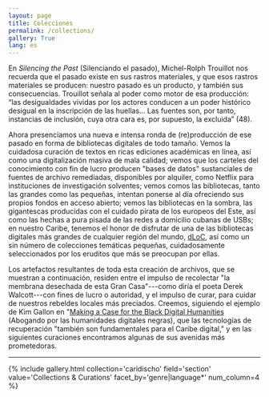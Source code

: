 ```yaml
---
layout: page
title: Colecciones
permalink: /collections/
gallery: True
lang: es
---
```


En _Silencing the Past_ (Silenciando el pasado), Michel-Rolph Trouillot nos recuerda que el pasado existe en sus rastros materiales, y que esos rastros materiales se producen: nuestro pasado es un producto, y también sus consecuencias. Trouillot señala al poder como motor de esa producción: “las desigualdades vividas por los actores conducen a un poder histórico desigual en la inscripción de las huellas… Las fuentes son, por tanto, instancias de inclusión, cuya otra cara es, por supuesto, la excluida” (48).

Ahora presenciamos una nueva e intensa ronda de (re)producción de ese pasado en forma de bibliotecas digitales de todo tamaño. Vemos la cuidadosa curación de textos en ricas ediciones académicas en línea, así como una digitalización masiva de mala calidad; vemos que los carteles del conocimiento con fin de lucro producen "bases de datos" sustanciales de fuentes de archivo remediadas, disponibles por alquiler, como Netflix para instituciones de investigación solventes; vemos comos las bibliotecas, tanto las grandes como las pequeñas, intentan ponerse al día ofreciendo sus propios fondos en acceso abierto; vemos las bibliotecas en la sombra, las gigantescas producidas con el cuidado pirata de los europeos del Este, así como las hechas a pura pisada de las redes a domicilio cubanas de USBs; en nuestro Caribe, tenemos el honor de disfrutar de una de las bibliotecas digitales más grandes de cualquier región del mundo, [dLoC]({{'/curations/cur2015/'|absolute_url}}), así como un sin número de colecciones temáticas pequeñas, cuidadosamente seleccionados por los eruditos que más se preocupan por ellas.

Los artefactos resultantes de toda esta creación de archivos, que se muestran a continuación, residen entre el impulso de recolectar "la membrana desechada de esta Gran Casa"---como diría el poeta Derek Walcott---con fines de lucro o autoridad, y el impulso de curar, para cuidar de nuestros rebeldes locales más preciados. Creemos, siguiendo el ejemplo de Kim Gallon en "[Making a Case for the Black Digital Humanities](https://dhdebates.gc.cuny.edu/read/untitled/section/fa10e2e1-0c3d-4519-a958-d823aac989eb) (Abogando por las humanidades digitales negras), que las tecnologías de recuperación "también son fundamentales para el Caribe digital," y en las siguientes curaciones encontramos algunas de sus avenidas más prometedoras.

---

{% include gallery.html collection='caridischo' field='section' value='Collections & Curations' facet_by='genre|language*' num_column=4 %}
